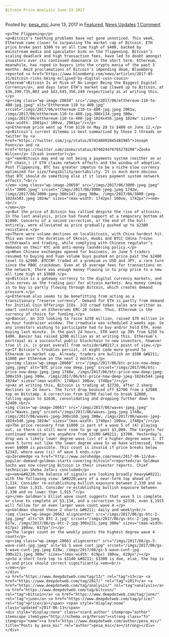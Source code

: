 ```yaml
---
Bitcoin Price Analysis June 13 2017
---
```

<article class="post-listing post-20657 post type-post status-publish format-standard has-post-thumbnail hentry  tag-1826 tag-3676 tag-analysis tag-bitcoin tag-june tag-price">
    <div class="post-inner">
        <span>Posted by: <a href="https://www.deepdotweb.com/author/pesa_mic/" title="">pesa_mic </a></span>
    <span>June 13, 2017</span>
    <span>in <a href="https://www.deepdotweb.com/category/deepdot-news/" rel="category tag">Featured</a>, <a href="https://www.deepdotweb.com/category/news-updates/" rel="category tag">News Updates</a></span>
    <span><a href="https://www.deepdotweb.com/2017/06/13/bitcoin-price-analysis-june-13-2017/#comments">1 Comment</a></span>
    </p>
    <div class="clear"></div>
    
    <p>The Flippening</p>
    <p>Bitcoin’s teething problems have not gone unnoticed. This week, Ethereum came closer to surpassing the market cap of Bitcoin. ETH price broke past $300 to an all time high of $400, backed by mainstream media and speculator bids on the flippening. Bitcoin’s scaling deadlock and high transaction fees, have led to doubt amongst investors over its continued dominance in the short term. Ethereum, meanwhile, has roped in buyers into the crypto mania of the past 3 months. Amid proclamations of Bitcoin’s impending doom, Bloomberg reported <a href="https://www.bloomberg.com/news/articles/2017-05-31/bitcoin-risks-being-eclipsed-by-digital-coin-cousin-ethereum">Bitcoin Is at Risk of No Longer Being the Biggest Digital Currency</a>, and days later ETH’s market cap clawed up to Bitcoin, at $36,290,735,803 and $43,645,356,249 respectively as at writing this.</p>
    <p><img class="wp-image-20658" src="/imgs/2017/06/etthereum-110-to-400-jpg.jpeg" alt="Etthereum 110 to 400.jpg" srcset="/imgs/2017/06/etthereum-110-to-400-jpg.jpeg 2001w, /imgs/2017/06/etthereum-110-to-400-jpg-300x134.jpeg 300w, /imgs/2017/06/etthereum-110-to-400-jpg-1024x456.jpeg 1024w" sizes="(max-width: 2001px) 100vw, 2001px"/></p>
    <p>Ethereum price went up from $110 on May 28 to $400 on June 12.</p>
    <p>Bitcoin’s current dilemma is best summarized by these 2 threads on twitter by <a href="https://twitter.com/jcp/status/874248892845481985">Joseph Poon</a> and <a href="https://twitter.com/zooko/status/874024476765278208">Zooko Wilcox</a> (Zcash inventor)</p>
    <p>“<em>Bitcoin may end up not being a payments system (neither on or off chain,) if ETH claims network effects and the window of adoption. Post flippening, BTC has greater impetus to be a niche slow currency optimized for size/fungibility/portability. It is much more obvious that BTC should do something else if it loses payment system network effects.”<br/>
    </em> <img class="wp-image-20659" src="/imgs/2017/06/3000-jpeg.jpeg" alt="3000.jpeg" srcset="/imgs/2017/06/3000-jpeg.jpeg 1742w, /imgs/2017/06/3000-jpeg-300x147.jpeg 300w, /imgs/2017/06/3000-jpeg-1024x503.jpeg 1024w" sizes="(max-width: 1742px) 100vw, 1742px"/><em><br/>
    </em></p>
    <p>But the price of Bitcoin has rallied despite the rise of altcoins. In the last analysis, price had found support at a temporary bottom at $1800. Concerns of a second correction, or the end of the bull entirely, were alleviated as price gradually pushed up to $2300 resistance.</p>
    <p>There were volume declines on localbitcoin, with China hardest hit. This was over the duration of Okcoin, Huobi and BTCC CHina frozen withdrawals and trading, while complying with Chinese regulator’s demands on their KYC and anti-money laundering policy.</p>
    <p>When Chinese exchanges opened for business, on June 5 traders resumed to buying and Yuan volume buys pushed on price past the $2400 level to $2900. BTCCNY traded at a premium vs USD and JPY, a rare turn since the PBOC crackdown. Even at $5 average fees for transactions on the network, there was enough money flowing in to prop price to a new all time high at $3000.</p>
    <p>Bitcoin is a gateway currency to the digital currency markets, and also serves as the trading pair for altcoin markets. Any money coming in to buy is partly flowing through Bitcoin, which creates demand pressure.</p>
    <p>Ethereum also seems to be benefitting from acting as a transitionary “reserve currency”. Demand for ETH is partly from demand for Initial Coin Offerings ICOs. ICO crowd token sales are written as smart contracts on Ethererums ERC-20 token. Thus, Ethereum is the currency of choice for funding.</p>
    <p>Bancor, an ICO looking to raise $250 million, raised $70 million in an hour fundraiser window. The crowdsale was scheduled 2 weeks ago. So any investors wishing to participate had to buy and/or hold ETH, even buying last minute. In the past 24 hours, ETH went up 30% from $250 to $400. Bancor has raised $200 million as at writing this. Ethereum’s portrayal as a successful public blockchain to new investors, however true it is, is great overall from outsider&#8217;s point of view.</p>
    <p>If Bitcoin’s troubles persist, it might cede more ground to Ethereum in market cap. Already, traders are bullish on $500 &#8211; $1000 per Ethereum in the next 2 months.</p>
    <p><img class="wp-image-20660" src="/imgs/2017/06/btc-price-now-deep-jpeg.jpeg" alt="BTC price now deep.jpeg" srcset="/imgs/2017/06/btc-price-now-deep-jpeg.jpeg 1748w, /imgs/2017/06/btc-price-now-deep-jpeg-300x159.jpeg 300w, /imgs/2017/06/btc-price-now-deep-jpeg-1024x544.jpeg 1024w" sizes="(max-width: 1748px) 100vw, 1748px"/></p>
    <p>As at writing this, Bitcoin is trading at $2730, after 2 sharp declines in 24 hours. The first drop bounced off $2700 from a $2980 top on Bitstamp. A correction from $2700 failed to break $2800, falling again to $2636, consolidating and dropping further down to $2480.<br/>
    <img class="wp-image-20661" src="/imgs/2017/06/waves-jpeg.jpeg" alt="Waves.jpeg" srcset="/imgs/2017/06/waves-jpeg.jpeg 1740w, /imgs/2017/06/waves-jpeg-300x160.jpeg 300w, /imgs/2017/06/waves-jpeg-1024x546.jpeg 1024w" sizes="(max-width: 1740px) 100vw, 1740px"/></p>
    <p>The price recovery from $1800 is part of a wave 5 of (4) playing out, so there is still more room to go up past $3,000. The targets for continued momentum are anywhere from $3100 &#8211; $3700. Yesterday’s drop was a likely lower degree wave (iv) of a higher degree wave 5. If wave 5 turns out like the lower degree wave 5s we have witnessed, then even $4000 is possible. This count is invalid if price breaks below $2343, where wave (ii) of wave 5 ends.</p>
    <p>ZeroHedge <a href="http://www.zerohedge.com/news/2017-06-12/due-popular-demand-goldman-starts-covering-bitcoin">reported</a> Goldman Sachs was now covering Bitcoin in their investor reports. Chief technician Sheba Jafari concluded</p>
    <p><em>&#8220;the balance of signals are looking broadly heavy&#8221; with the following view: &#8220;wary of a near-term top ahead of 3,134. Consider re-establishing bullish exposure between 2,330 and no lower than 1,915. Consider re-establishing bullish exposure between 2,330 and no lower than 1,915.”</p>
    <p></em> Goldman’s Elliot wave count suggests that wave 5 is complete or close to complete at $3,134, and a correction to $2330, even $,1915 will follow for an even larger wave count wave 4.</p>
    <p>Goldman shared these 2 charts &#8211; daily and weekly<br/>
    <img class="wp-image-20662 aligncenter" src="/imgs/2017/06/gs-btc-2-jpg.jpeg" alt="GS BTC 2.jpg" srcset="/imgs/2017/06/gs-btc-2-jpg.jpeg 617w, /imgs/2017/06/gs-btc-2-jpg-300x221.jpeg 300w" sizes="(max-width: 617px) 100vw, 617px"/></p>
    <p>The larger count on the weekly paints the highest degree wave 4 count</p>
    <p><img class="wp-image-20663 aligncenter" src="/imgs/2017/06/gs-5-wave-cunt-jpg.jpeg" alt="GS 5 wave cunt.jpg" srcset="/imgs/2017/06/gs-5-wave-cunt-jpg.jpeg 619w, /imgs/2017/06/gs-5-wave-cunt-jpg-300x221.jpeg 300w" sizes="(max-width: 619px) 100vw, 619px"/></p>
    <p>So a short term top to $3140 &#8211; $3300 is due, else, the top is in and price should correct significantly.<em><br/>
    </em></p>
    </div>
    <a href="https://www.deepdotweb.com/tag/13/" rel="tag">13</a> <a href="https://www.deepdotweb.com/tag/2017/" rel="tag">2017</a> <a href="https://www.deepdotweb.com/tag/analysis/" rel="tag">analysis</a> <a href="https://www.deepdotweb.com/tag/bitcoin/" rel="tag">bitcoin</a> <a href="https://www.deepdotweb.com/tag/june/" rel="tag">june</a> <a href="https://www.deepdotweb.com/tag/price/" rel="tag">price</a></span> <span style="display:none" class="updated">2017-06-13</span>
    <div style="display:none" class="vcard author" itemprop="author" itemscope itemtype="http://schema.org/Person"><strong class="fn" itemprop="name"><a href="https://www.deepdotweb.com/author/pesa_mic/" title="Posts by pesa_mic" rel="author">pesa_mic</a></strong></div>
    </div>
</article>

